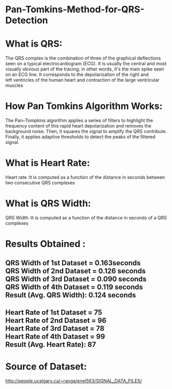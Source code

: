 # Pan-Tomkins-Method-for-QRS-Detection
# What is QRS:
The QRS complex is the combination of three of the graphical deflections seen on a typical electrocardiogram (ECG). It is usually the central and most visually obvious part of the tracing; in other words, it's the main spike seen on an ECG line. It corresponds to the depolarization of the right and left ventricles of the human heart and contraction of the large ventricular muscles

# How Pan Tomkins Algorithm Works:
The Pan–Tompkins algorithm applies a series of filters to highlight the frequency content of this rapid heart depolarization and removes the background noise. Then, it squares the signal to amplify the QRS contribute. Finally, it applies adaptive thresholds to detect the peaks of the filtered signal. 

# What is Heart Rate:
Heart rate :It is computed as a function of the distance in seconds between two consecutive QRS complexes

# What is QRS Width:
QRS Width :It is computed as a function of the distance in seconds of a QRS complexes

# Results Obtained :
 QRS Width of 1st Dataset = 0.163seconds <br /> 
 QRS Width of 2nd  Dataset = 0.126 seconds<br /> 
 QRS Width of 3rd  Dataset = 0.090 seconds<br /> 
 QRS Width of 4th  Dataset = 0.119 seconds<br /> 
 Result (Avg. QRS Width): 0.124 seconds<br /> 
 ----------------------------------------
 Heart Rate of 1st Dataset = 75<br /> 
 Heart Rate of 2nd  Dataset = 96<br /> 
 Heart Rate of 3rd  Dataset = 78<br /> 
 Heart Rate of 4th  Dataset = 99<br /> 
 Result (Avg. Heart Rate): 87
 ---------------------------------------

# Source of Dataset:
http://people.ucalgary.ca/~ranga/enel563/SIGNAL_DATA_FILES/
